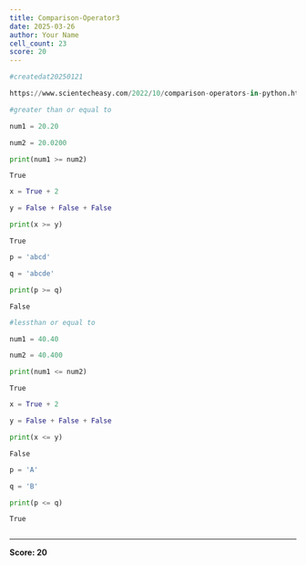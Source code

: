 ```yaml
---
title: Comparison-Operator3
date: 2025-03-26
author: Your Name
cell_count: 23
score: 20
---
```


```python
#createdat20250121
```


```python
https://www.scientecheasy.com/2022/10/comparison-operators-in-python.html/
```


```python
#greater than or equal to
```


```python
num1 = 20.20

```


```python
num2 = 20.0200

```


```python
print(num1 >= num2)


```

    True



```python
x = True + 2


```


```python
y = False + False + False
```


```python
print(x >= y)
```

    True



```python
p = 'abcd'

```


```python
q = 'abcde'

```


```python
print(p >= q)
```

    False



```python
#lessthan or equal to
```


```python
num1 = 40.40
```


```python
num2 = 40.400

```


```python
print(num1 <= num2)
```

    True



```python
x = True + 2
```


```python
y = False + False + False
```


```python
print(x <= y)
```

    False



```python
p = 'A'
```


```python
q = 'B'
```


```python
print(p <= q)
```

    True



```python

```


---
**Score: 20**